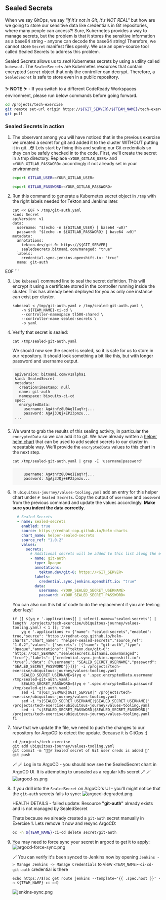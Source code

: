 ## Sealed Secrets

When we say GitOps, we say _"if it's not in Git, it's NOT REAL"_ but how are we going to store our sensitive data like credentials in Git repositories, where many people can access?! Sure, Kubernetes provides a way to manage secrets, but the problem is that it stores the sensitive information as a base64 string - anyone can decode the base64 string! Therefore, we cannot store `Secret` manifest files openly. We use an open-source tool called Sealed Secrets to address this problem.

Sealed Secrets allows us to _seal_ Kubernetes secrets by using a utility called `kubeseal`. The `SealedSecrets` are Kubernetes resources that contain encrypted `Secret` object that only the controller can decrypt. Therefore, a `SealedSecret` is safe to store even in a public repository.

<p class="warn">
    ⛷️ <b>NOTE</b> ⛷️ - If you switch to a different CodeReady Workspaces environment, please run below commands before going forward.
</p>

```bash
cd /projects/tech-exercise
git remote set-url origin https://${GIT_SERVER}/${TEAM_NAME}/tech-exercise.git
git pull
```

### Sealed Secrets in action

1. The observant among you will have noticed that in the previous exercise we created a secret for git and added it to the cluster WITHOUT putting it in git...😳 Lets start by fixing this and sealing our Git credentials so they can be safely checked in to the code. First, we'll create the secret in a tmp directory. Replace `<YOUR_GITLAB_USER>` and `<YOUR_GITLAB_PASSWORD>` accordingly if not already set in your environment:

    ```bash
    export GITLAB_USER=<YOUR_GITLAB_USER>
    ```

    ```bash
    export GITLAB_PASSWORD=<YOUR_GITLAB_PASSWORD>
    ```

2. Run this command to generate a Kubernetes secret object in `/tmp` with the right labels needed for Tekton and Jenkins later.

    ```bash#test
    cat << EOF > /tmp/git-auth.yaml
    kind: Secret
    apiVersion: v1
    data:
      username: "$(echo -n ${GITLAB_USER} | base64 -w0)"
      password: "$(echo -n ${GITLAB_PASSWORD} | base64 -w0)"
    metadata:
      annotations:
        tekton.dev/git-0: https://${GIT_SERVER}
        sealedsecrets.bitnami.com/managed: "true"
      labels:
        credential.sync.jenkins.openshift.io: "true"
      name: git-auth
EOF
    ```

3. Use `kubeseal` command line to seal the secret definition. This will encrypt it using a certificate stored in the controller running inside the cluster. This has already been deployed for you as only one instance can exist per cluster.

    ```bash#test
    kubeseal < /tmp/git-auth.yaml > /tmp/sealed-git-auth.yaml \
        -n ${TEAM_NAME}-ci-cd \
        --controller-namespace tl500-shared \
        --controller-name sealed-secrets \
        -o yaml
    ```

4. Verify that secret is sealed:

    ```bash#test
    cat /tmp/sealed-git-auth.yaml 
    ```

    We should now see the secret is sealed, so it is safe for us to store in our repository. It should look something a bit like this, but with longer password and username output.

    <div class="highlight" style="background: #f7f7f7">
    <pre><code class="language-yaml">
    apiVersion: bitnami.com/v1alpha1
    kind: SealedSecret
    metadata:
      creationTimestamp: null
      name: git-auth
      namespace: biscuits-ci-cd
    spec:
      encryptedData:
        username: AgAtnYz8U0AqIIaqYrj...
        password: AgAj3JQj+EP23pnzu...
    ...
    </code></pre></div>

5. We want to grab the results of this sealing activity, in particular the `encryptedData` so we can add it to git. We have already written a <span style="color:blue;">[helper helm chart](https://github.com/redhat-cop/helm-charts/tree/master/charts/helper-sealed-secrets)</span> that can be used to add sealed secrets to our cluster in repeatable way. We'll provide the `encryptedData` values to this chart in the next step.

    ```bash#test
    cat /tmp/sealed-git-auth.yaml | grep -E 'username|password'
    ```

    <div class="highlight" style="background: #f7f7f7">
    <pre><code class="language-yaml">
        username: AgAtnYz8U0AqIIaqYrj...
        password: AgAj3JQj+EP23pnzu...
    </code></pre></div>

6. In `ubiquitous-journey/values-tooling.yaml` add an entry for this helper chart under `# Sealed Secrets`. Copy the output of `username` and `password` from the previous command and update the values accordingly. **Make sure you indent the data correctly**.

    ```yaml
      # Sealed Secrets
      - name: sealed-secrets
        enabled: true
        source: https://redhat-cop.github.io/helm-charts
        chart_name: helper-sealed-secrets
        source_ref: "1.0.2"
        values:
          secrets:
            # Additional secrets will be added to this list along the exercises.
            - name: git-auth
              type: Opaque
              annotations:
                tekton.dev/git-0: https://<GIT_SERVER>
              labels:
                credential.sync.jenkins.openshift.io: "true"
              data:
                username: <YOUR_SEALED_SECRET_USERNAME>
                password: <YOUR_SEALED_SECRET_PASSWORD>
    ```

    You can also run this bit of code to do the replacement if you are feeling uber lazy!

    ```bash#test
    if [[ $(yq e '.applications[] | select(.name=="sealed-secrets") | length' /projects/tech-exercise/ubiquitous-journey/values-tooling.yaml) < 1 ]]; then
        yq e '.applications += {"name": "sealed-secrets","enabled": true,"source": "https://redhat-cop.github.io/helm-charts","chart_name": "helper-sealed-secrets","source_ref": "1.0.2","values": {"secrets": [{"name": "git-auth","type": "Opaque","annotations": {"tekton.dev/git-0": "https://GIT_SERVER","sealedsecrets.bitnami.com/managed": "true"},"labels": {"credential.sync.jenkins.openshift.io": "true"},"data": {"username": "SEALED_SECRET_USERNAME","password": "SEALED_SECRET_PASSWORD"}}]}}' -i /projects/tech-exercise/ubiquitous-journey/values-tooling.yaml
        SEALED_SECRET_USERNAME=$(yq e '.spec.encryptedData.username' /tmp/sealed-git-auth.yaml)
        SEALED_SECRET_PASSWORD=$(yq e '.spec.encryptedData.password' /tmp/sealed-git-auth.yaml)
        sed -i "s|GIT_SERVER|$GIT_SERVER|" /projects/tech-exercise/ubiquitous-journey/values-tooling.yaml
        sed -i "s|SEALED_SECRET_USERNAME|$SEALED_SECRET_USERNAME|" /projects/tech-exercise/ubiquitous-journey/values-tooling.yaml
        sed -i "s|SEALED_SECRET_PASSWORD|$SEALED_SECRET_PASSWORD|" /projects/tech-exercise/ubiquitous-journey/values-tooling.yaml
    fi
    ```

7. Now that we update the file, we need to push the changes to our repository for ArgoCD to detect the update. Because it is GitOps :)

    ```bash#test
    cd /projects/tech-exercise
    git add ubiquitous-journey/values-tooling.yaml
    git commit -m "🕵🏻‍♂️ Sealed secret of Git user creds is added 🔎"
    git push
    ```

    🪄 🪄 Log in to ArgoCD - you should now see the SealedSecret chart in ArgoCD UI. It is attempting to unsealed as a regular k8s secret 🪄 🪄
    ![argocd-ss.png](images/argocd-ss.png)

8. If you drill into the `SealedSecret` on ArgoCD's UI - you'll might notice that the `git-auth` secrets fails to sync:
    ![argocd-degraded.png](images/argocd-degraded.png)

    <p class="tip">HEALTH DETAILS - failed update: Resource <b>"git-auth"</b> already exists and is not managed by SealedSecret</p>

    Thats because we already created a `git-auth` secret manually in Exercise 1. Lets remove it now and resync ArgoCD:

    ```bash
    oc -n ${TEAM_NAME}-ci-cd delete secret/git-auth
    ```

9. You may need to force sync your secret in argocd to get it to apply:
![argocd-force-sync.png](images/argocd-force-sync.png)

    🪄 You can verify it's been synced to Jenkins now by opening `Jenkins -> Manage Jenkins -> Manage Credentials` to view `<TEAM_NAME>-ci-cd-git-auth` credential is there

    ```bash#test
    echo https://$(oc get route jenkins --template='{{ .spec.host }}' -n ${TEAM_NAME}-ci-cd)
    ```

    ![jenkins-sync.png](images/jenkins-sync.png)

